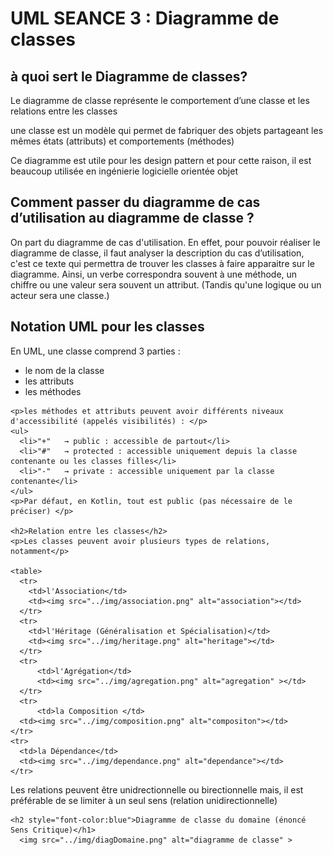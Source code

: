 # UML SEANCE 3 : Diagramme de classes

<h2>à quoi sert le Diagramme de classes?</h2>
    <p>Le diagramme de classe représente le comportement d’une classe et les relations entre les classes</p>
    <p>une classe est un modèle qui permet de fabriquer des objets partageant les mêmes états (attributs) et comportements (méthodes)</p>
    <p>Ce diagramme est utile pour les design pattern et pour cette raison, il est beaucoup utilisée en ingénierie logicielle orientée objet</p>
    <h2>Comment passer du diagramme de cas d’utilisation au diagramme de classe ? </h2>
    <p>On part du diagramme de cas d'utilisation. En effet, pour pouvoir réaliser le diagramme de classe, il faut analyser la description du cas
      d’utilisation, c'est ce texte qui permettra de trouver les classes à faire apparaitre sur le diagramme. Ainsi, un verbe correspondra souvent à une
       méthode, un chiffre ou une valeur sera souvent un attribut. (Tandis qu'une logique ou un acteur sera une classe.)
    <h2> Notation UML pour les classes</h2>
    <p>En UML, une classe comprend 3 parties : </p>
    <ul>
      <li>le nom de la classe</li>
      <li>les attributs</li>
      <li>les méthodes</li>
    </ul>

    <p>les méthodes et attributs peuvent avoir différents niveaux d'accessibilité (appelés visibilités) : </p>
    <ul>
      <li>"+"   → public : accessible de partout</li>
      <li>"#"   → protected : accessible uniquement depuis la classe contenante ou les classes filles</li>
      <li>"-"   → private : accessible uniquement par la classe contenante</li>
    </ul>
    <p>Par défaut, en Kotlin, tout est public (pas nécessaire de le préciser) </p>

    <h2>Relation entre les classes</h2>
    <p>Les classes peuvent avoir plusieurs types de relations, notamment</p>

    <table>
      <tr>
        <td>l'Association</td>
        <td><img src="../img/association.png" alt="association"></td>
      </tr>
      <tr>
        <td>l'Héritage (Généralisation et Spécialisation)</td>
        <td><img src="../img/heritage.png" alt="heritage"></td>
      </tr>
      <tr>
          <td>l'Agrégation</td>
          <td><img src="../img/agregation.png" alt="agregation" ></td>
      </tr>
      <tr>
          <td>la Composition </td>
      <td><img src="../img/composition.png" alt="compositon"></td>
    </tr>
    <tr>
      <td>la Dépendance</td>
      <td><img src="../img/dependance.png" alt="dependance"></td>
    </tr>
  </table>
    <p>Les relations peuvent être unidrectionnelle ou birectionnelle mais, il est préférable de se limiter à un seul sens (relation unidirectionnelle)</p>

  </body>

    <h2 style="font-color:blue">Diagramme de classe du domaine (énoncé Sens Critique)</h1>
      <img src="../img/diagDomaine.png" alt="diagramme de classe" >